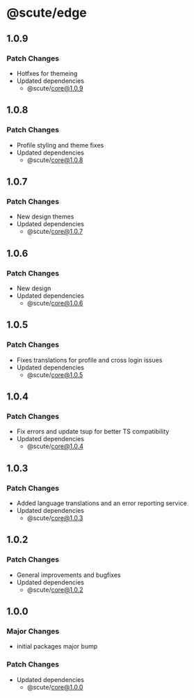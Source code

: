 # @scute/edge

## 1.0.9

### Patch Changes

- Hotfxes for themeing
- Updated dependencies
  - @scute/core@1.0.9

## 1.0.8

### Patch Changes

- Profile styling and theme fixes
- Updated dependencies
  - @scute/core@1.0.8

## 1.0.7

### Patch Changes

- New design themes
- Updated dependencies
  - @scute/core@1.0.7

## 1.0.6

### Patch Changes

- New design
- Updated dependencies
  - @scute/core@1.0.6

## 1.0.5

### Patch Changes

- Fixes translations for profile and cross login issues
- Updated dependencies
  - @scute/core@1.0.5

## 1.0.4

### Patch Changes

- Fix errors and update tsup for better TS compatibility
- Updated dependencies
  - @scute/core@1.0.4

## 1.0.3

### Patch Changes

- Added language translations and an error reporting service
- Updated dependencies
  - @scute/core@1.0.3

## 1.0.2

### Patch Changes

- General improvements and bugfixes
- Updated dependencies
  - @scute/core@1.0.2

## 1.0.0

### Major Changes

- initial packages major bump

### Patch Changes

- Updated dependencies
  - @scute/core@1.0.0
